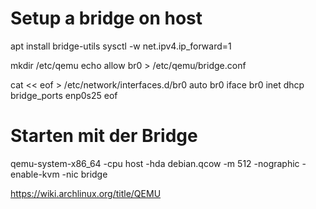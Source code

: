 
# Setup a bridge on host
apt install bridge-utils
sysctl -w net.ipv4.ip_forward=1

mkdir /etc/qemu
echo allow br0 > /etc/qemu/bridge.conf

cat << eof > /etc/network/interfaces.d/br0
auto br0
iface br0 inet dhcp
    bridge_ports enp0s25
eof

# Starten mit der Bridge
qemu-system-x86_64 -cpu host -hda debian.qcow -m 512 -nographic -enable-kvm -nic bridge


https://wiki.archlinux.org/title/QEMU


